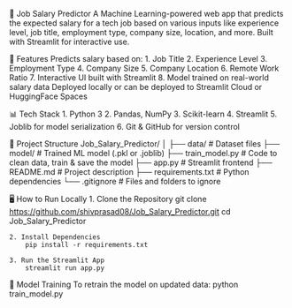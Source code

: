 🧠 Job Salary Predictor
A Machine Learning-powered web app that predicts the expected salary for a tech job based on various inputs like experience level, job title, employment type, company size, location, and more. Built with Streamlit for interactive use.

🚀 Features
Predicts salary based on:
    1. Job Title
    2. Experience Level
    3. Employment Type
    4. Company Size
    5. Company Location
    6. Remote Work Ratio
    7. Interactive UI built with Streamlit
    8. Model trained on real-world salary data
Deployed locally or can be deployed to Streamlit Cloud or HuggingFace Spaces

📊 Tech Stack
    1. Python 3
    2. Pandas, NumPy
    3. Scikit-learn
    4. Streamlit
    5. Joblib for model serialization
    6. Git & GitHub for version control

📂 Project Structure
    Job_Salary_Predictor/
    │
    ├── data/                  # Dataset files
    ├── model/                 # Trained ML model (.pkl or .joblib)
    ├── train_model.py         # Code to clean data, train & save the model
    ├── app.py                 # Streamlit frontend
    ├── README.md              # Project description
    ├── requirements.txt       # Python dependencies
    └── .gitignore             # Files and folders to ignore

🖥️ How to Run Locally
    1. Clone the Repository
        git clone https://github.com/shivprasad08/Job_Salary_Predictor.git
        cd Job_Salary_Predictor
    
    2. Install Dependencies
        pip install -r requirements.txt

    3. Run the Streamlit App
        streamlit run app.py

🧠 Model Training
To retrain the model on updated data:
    python train_model.py

